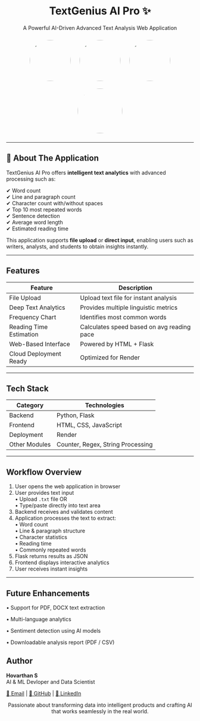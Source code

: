 
<h1 align="center">TextGenius AI Pro ✨</h1>
<p align="center">A Powerful AI-Driven Advanced Text Analysis Web Application </p>

<p align="center">
  <img src="https://www.hamzak.dev/flask.png" width="110" style="border-radius:50%;margin:10px"/>
  <img src="https://img.icons8.com/fluency/240/python.png" width="110" style="border-radius:50%;margin:10px"/>
  <img src="https://img.icons8.com/?size=200&id=108784&format=png&color=F7DF1E" width="110" style="border-radius:50%;margin:10px"/>
  <img src="https://img.freepik.com/premium-photo/logo-artist-called-company_1299366-1021.jpg" width="120" style="border-radius:50%;margin:10px"/>
</p>

---

## 🚀 About The Application

TextGenius AI Pro offers **intelligent text analytics** with advanced processing such as:

✔ Word count  
✔ Line and paragraph count  
✔ Character count with/without spaces  
✔ Top 10 most repeated words  
✔ Sentence detection  
✔ Average word length  
✔ Estimated reading time  

This application supports **file upload** or **direct input**, enabling users such as writers, analysts, and students to obtain insights instantly.

---

##  Features

| Feature | Description |
|---------|-------------|
|  File Upload | Upload text file for instant analysis |
|  Deep Text Analytics | Provides multiple linguistic metrics |
|  Frequency Chart | Identifies most common words |
|  Reading Time Estimation | Calculates speed based on avg reading pace |
|  Web-Based Interface | Powered by HTML + Flask |
|  Cloud Deployment Ready | Optimized for Render |

---

##  Tech Stack

| Category | Technologies |
|---------|--------------|
| Backend | Python, Flask |
| Frontend | HTML, CSS, JavaScript |
| Deployment | Render |
| Other Modules | Counter, Regex, String Processing |

---

##  Workflow Overview

1. User opens the web application in browser  
2. User provides text input  
   • Upload `.txt` file OR  
   • Type/paste directly into text area  
3. Backend receives and validates content  
4. Application processes the text to extract:  
   • Word count  
   • Line & paragraph structure  
   • Character statistics  
   • Reading time  
   • Commonly repeated words  
5. Flask returns results as JSON  
6. Frontend displays interactive analytics
7. User receives instant insights

---

## Future Enhancements

• Support for PDF, DOCX text extraction

• Multi-language analytics

• Sentiment detection using AI models

• Downloadable analysis report (PDF / CSV)



<h2> Author</h2>

<p>
  <strong>Hovarthan S</strong><br>
  AI & ML Devloper and Data Scientist
</p>

<p>
  <a href="mailto:hovarthan04@gmail.com">📩 Email</a> |
  <a href="https://github.com/hovarthan21">🐙 GitHub</a> |
  <a href="https://www.linkedin.com/in/hovarthan-s-06114b281/">🔗 LinkedIn</a>
</p>

<p align="center">
  Passionate about transforming data into intelligent products and crafting AI that works seamlessly in the real world.
</p>


